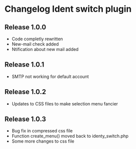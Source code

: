 # Changelog Ident switch plugin

## Release 1.0.0

- Code completly rewritten
- New-mail check added
- Ntification about new mail added

## Release 1.0.1

- SMTP not working for default account

## Release 1.0.2

- Updates to CSS files to make selection menu fancier


## Release 1.0.3

- Bug fix in compressed css file
- Function create_menu() moved back to identy_switch.php
- Some more changes to css file

